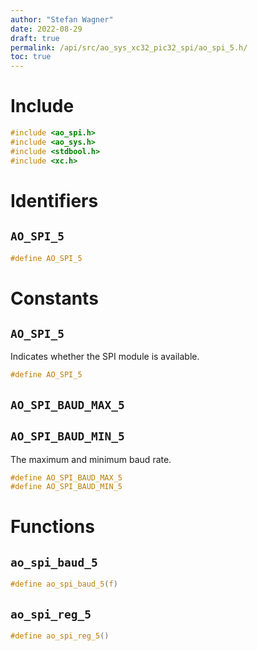 ```yaml
---
author: "Stefan Wagner"
date: 2022-08-29
draft: true
permalink: /api/src/ao_sys_xc32_pic32_spi/ao_spi_5.h/
toc: true
---
```


# Include

```c
#include <ao_spi.h>
#include <ao_sys.h>
#include <stdbool.h>
#include <xc.h>
```

# Identifiers

## `AO_SPI_5`

```c
#define AO_SPI_5
```

# Constants

## `AO_SPI_5`

Indicates whether the SPI module is available.

```c
#define AO_SPI_5
```

## `AO_SPI_BAUD_MAX_5`
## `AO_SPI_BAUD_MIN_5`

The maximum and minimum baud rate.

```c
#define AO_SPI_BAUD_MAX_5
#define AO_SPI_BAUD_MIN_5
```

# Functions

## `ao_spi_baud_5`

```c
#define ao_spi_baud_5(f)
```

## `ao_spi_reg_5`

```c
#define ao_spi_reg_5()
```
